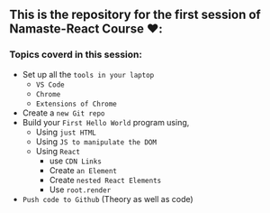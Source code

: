 ## This is the repository for the first session of Namaste-React Course ❤️:

### Topics coverd in this session:

- Set up all the `tools in your laptop`
  - `VS Code`
  - `Chrome`
  - `Extensions of Chrome`
- Create a `new Git repo`
- Build your `First Hello World` program using,
  - Using `just HTML`
  - Using `JS to manipulate the DOM`
  - Using `React`
    - use `CDN Links`
    - Create `an Element`
    - Create `nested React Elements`
    - Use `root.render`
- `Push code to Github` (Theory as well as code)
